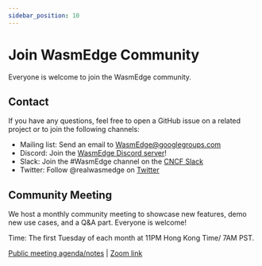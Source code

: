 ```yaml
---
sidebar_position: 10
---
```


# Join WasmEdge Community

Everyone is welcome to join the WasmEdge community.


## Contact

If you have any questions, feel free to open a GitHub issue on a related project or to join the following channels:

* Mailing list: Send an email to [WasmEdge@googlegroups.com](https://groups.google.com/g/wasmedge/)
* Discord: Join the [WasmEdge Discord server](https://discord.gg/h4KDyB8XTt)!
* Slack: Join the #WasmEdge channel on the [CNCF Slack](https://slack.cncf.io/)
* Twitter: Follow @realwasmedge on [Twitter](https://twitter.com/realwasmedge)

## Community Meeting

We host a monthly community meeting to showcase new features, demo new use cases, and a Q&A part. Everyone is welcome!

Time: The first Tuesday of each month at 11PM Hong Kong Time/ 7AM PST.

[Public meeting agenda/notes](https://docs.google.com/document/d/1iFlVl7R97Lze4RDykzElJGDjjWYDlkI8Rhf8g4dQ5Rk/edit#) | [Zoom link](https://us06web.zoom.us/j/88282362606?pwd=UFhOdzlVKyswdW43c21BKy9DdkdyUT09)
